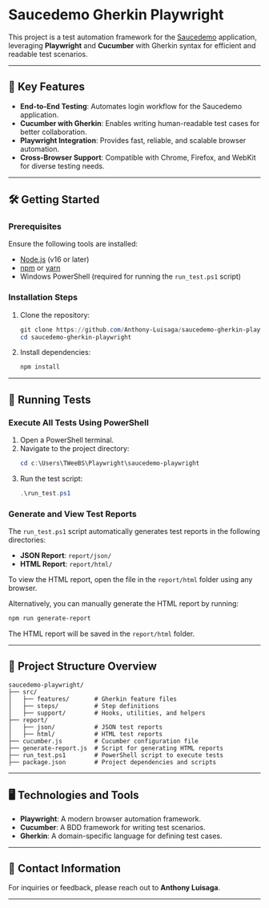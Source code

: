 # Saucedemo Gherkin Playwright
This project is a test automation framework for the [Saucedemo](https://www.saucedemo.com/) application, leveraging **Playwright** and **Cucumber** with Gherkin syntax for efficient and readable test scenarios.

---

## 🚀 Key Features

- **End-to-End Testing**: Automates login workflow for the Saucedemo application.
- **Cucumber with Gherkin**: Enables writing human-readable test cases for better collaboration.
- **Playwright Integration**: Provides fast, reliable, and scalable browser automation.
- **Cross-Browser Support**: Compatible with Chrome, Firefox, and WebKit for diverse testing needs.

---

## 🛠️ Getting Started

### Prerequisites

Ensure the following tools are installed:

- [Node.js](https://nodejs.org/) (v16 or later)
- [npm](https://www.npmjs.com/) or [yarn](https://yarnpkg.com/)
- Windows PowerShell (required for running the `run_test.ps1` script)

### Installation Steps

1. Clone the repository:

    ```powershell
    git clone https://github.com/Anthony-Luisaga/saucedemo-gherkin-playwright.git
    cd saucedemo-gherkin-playwright
    ```

2. Install dependencies:

    ```bash
    npm install
    ```

---

## 🧪 Running Tests

### Execute All Tests Using PowerShell

1. Open a PowerShell terminal.
2. Navigate to the project directory:
    ```powershell
    cd c:\Users\TWeeBS\Playwright\saucedemo-playwright
    ```
3. Run the test script:
    ```powershell
    .\run_test.ps1
    ```

### Generate and View Test Reports

The `run_test.ps1` script automatically generates test reports in the following directories:

- **JSON Report**: `report/json/`
- **HTML Report**: `report/html/`

To view the HTML report, open the file in the `report/html` folder using any browser.

Alternatively, you can manually generate the HTML report by running:
```bash
npm run generate-report
```

The HTML report will be saved in the `report/html` folder.

---

## 📂 Project Structure Overview

```plaintext
saucedemo-playwright/
├── src/
│   ├── features/       # Gherkin feature files
│   ├── steps/          # Step definitions
│   ├── support/        # Hooks, utilities, and helpers
├── report/
│   ├── json/           # JSON test reports
│   ├── html/           # HTML test reports
├── cucumber.js         # Cucumber configuration file
├── generate-report.js  # Script for generating HTML reports
├── run_test.ps1        # PowerShell script to execute tests
├── package.json        # Project dependencies and scripts
```

---

## 🖥️ Technologies and Tools

- **Playwright**: A modern browser automation framework.
- **Cucumber**: A BDD framework for writing test scenarios.
- **Gherkin**: A domain-specific language for defining test cases.

---

## 📧 Contact Information

For inquiries or feedback, please reach out to **Anthony Luisaga**.

---